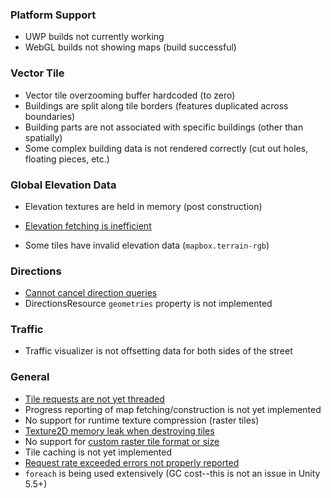 ### Platform Support

- UWP builds not currently working
- WebGL builds not showing maps (build successful)

### Vector Tile

- Vector tile overzooming buffer hardcoded (to zero)
- Buildings are split along tile borders (features duplicated across boundaries)
- Building parts are not associated with specific buildings (other than spatially)
- Some complex building data is not rendered correctly (cut out holes, floating pieces, etc.)

### Global Elevation Data

- Elevation textures are held in memory (post construction)
- [Elevation fetching is inefficient](https://github.com/mapbox/mapbox-sdk-cs/issues/18)

- Some tiles have invalid elevation data (`mapbox.terrain-rgb`)

### Directions

- [Cannot cancel direction queries](https://github.com/mapbox/mapbox-sdk-cs/issues/19)
- DirectionsResource `geometries` property is not implemented

### Traffic

- Traffic visualizer is not offsetting data for both sides of the street

### General

- [Tile requests are not yet threaded](https://github.com/mapbox/mapbox-sdk-cs/issues/46)
- Progress reporting of map fetching/construction is not yet implemented
- No support for runtime texture compression (raster tiles)
- [Texture2D memory leak when destroying tiles](https://github.com/mapbox/mapbox-sdk-cs/issues/31)
- No support for [custom raster tile format or size](https://www.mapbox.com/api-documentation/#retrieve-tiles)
- Tile caching is not yet implemented
- [Request rate exceeded errors not properly reported](https://github.com/mapbox/mapbox-sdk-cs/issues/55)
- `foreach` is being used extensively (GC cost--this is not an issue in Unity 5.5+)